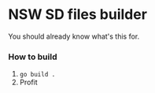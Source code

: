 # NSW SD files builder

You should already know what's this for.

### How to build

1. `go build .`
2. Profit
